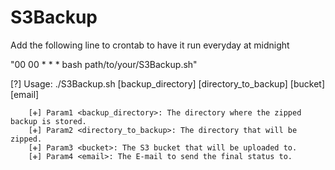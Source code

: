 # S3Backup

Add the following line to crontab to have it run everyday at midnight

"00 00 * * * bash path/to/your/S3Backup.sh"


[?] Usage: ./S3Backup.sh [backup_directory] [directory_to_backup] [bucket] [email]

        [✙] Param1 <backup_directory>: The directory where the zipped backup is stored.
        [✙] Param2 <directory_to_backup>: The directory that will be zipped.
        [✙] Param3 <bucket>: The S3 bucket that will be uploaded to.
        [✙] Param4 <email>: The E-mail to send the final status to.
